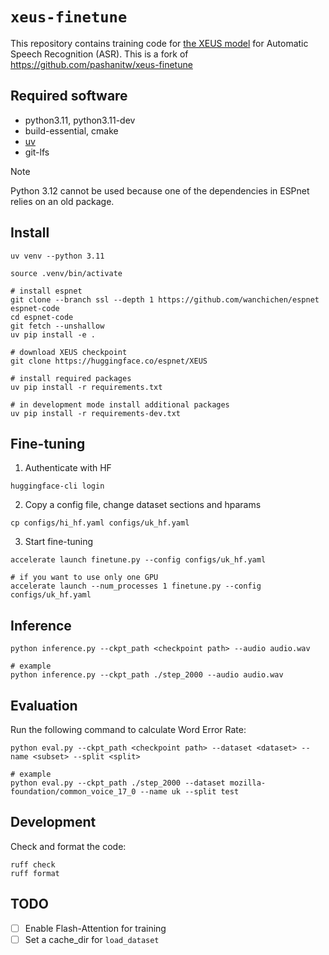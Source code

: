 # `xeus-finetune`

This repository contains training code for [the XEUS model][1] for Automatic Speech Recognition (ASR).
This is a fork of https://github.com/pashanitw/xeus-finetune

## Required software

- python3.11, python3.11-dev
- build-essential, cmake
- [uv][2]
- git-lfs

> [!NOTE]  
> Python 3.12 cannot be used because one of the dependencies in ESPnet relies on an old package.

## Install

```shell
uv venv --python 3.11

source .venv/bin/activate

# install espnet
git clone --branch ssl --depth 1 https://github.com/wanchichen/espnet espnet-code
cd espnet-code
git fetch --unshallow
uv pip install -e .

# download XEUS checkpoint
git clone https://huggingface.co/espnet/XEUS

# install required packages
uv pip install -r requirements.txt

# in development mode install additional packages
uv pip install -r requirements-dev.txt
```

## Fine-tuning

1. Authenticate with HF

```shell
huggingface-cli login
```

2. Copy a config file, change dataset sections and hparams

```shell
cp configs/hi_hf.yaml configs/uk_hf.yaml
```

3. Start fine-tuning

```shell
accelerate launch finetune.py --config configs/uk_hf.yaml

# if you want to use only one GPU
accelerate launch --num_processes 1 finetune.py --config configs/uk_hf.yaml
```

## Inference

```shell
python inference.py --ckpt_path <checkpoint path> --audio audio.wav

# example
python inference.py --ckpt_path ./step_2000 --audio audio.wav
```

## Evaluation

Run the following command to calculate Word Error Rate:

```shell
python eval.py --ckpt_path <checkpoint path> --dataset <dataset> --name <subset> --split <split>

# example
python eval.py --ckpt_path ./step_2000 --dataset mozilla-foundation/common_voice_17_0 --name uk --split test
```

## Development

Check and format the code:

```shell
ruff check
ruff format
```

## TODO

- [ ] Enable Flash-Attention for training
- [ ] Set a cache_dir for `load_dataset`

[1]: https://www.wavlab.org/activities/2024/xeus/
[2]: https://github.com/astral-sh/uv

